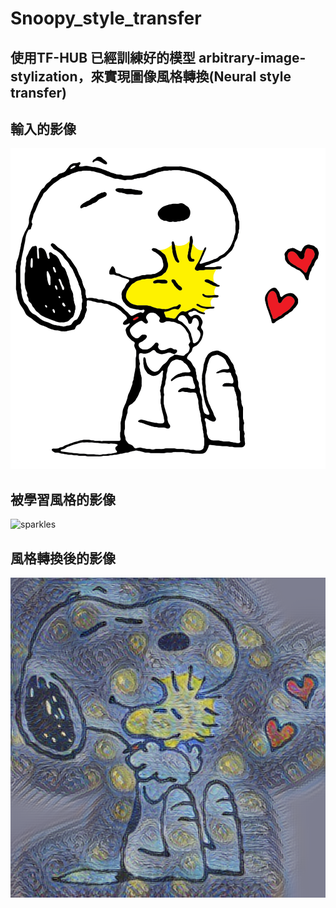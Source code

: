 # Snoopy_style_transfer

## 使用TF-HUB 已經訓練好的模型 arbitrary-image-stylization，來實現圖像風格轉換(Neural style transfer)

## 輸入的影像
![sparkles](snoopy.jpg)
## 被學習風格的影像
![sparkles](image.jpg)
## 風格轉換後的影像
![sparkles](snoopy_transfer.png)
